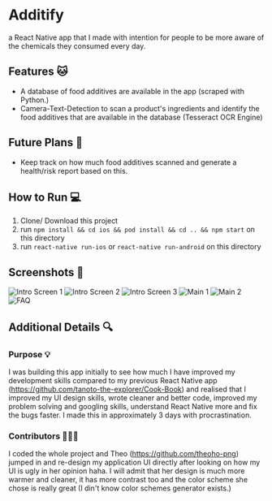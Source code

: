 # Additify
a React Native app that I made with intention for people to be more aware of the chemicals they consumed every day.
## Features 🐱
- A database of food additives are available in the app (scraped with Python.)
- Camera-Text-Detection to scan a product's ingredients and identify the food additives that are available in the database (Tesseract OCR Engine)
## Future Plans 📝
- Keep track on how much food additives scanned and generate a health/risk report based on this.
## How to Run 💻
1. Clone/ Download this project
2. run `npm install && cd ios && pod install && cd .. && npm start` on this directory
3. run `react-native run-ios` or `react-native run-android` on this directory
## Screenshots 📱
![Intro Screen 1](./app-screenshots/iPhone8-mockup-result/iPhone8-Intro-1_iphone7plusspacegrey_portrait.png)
![Intro Screen 2](./app-screenshots/iPhone8-mockup-result/iPhone8-Intro-2_iphone7plusspacegrey_portrait.png)
![Intro Screen 3](./app-screenshots/iPhone8-mockup-result/iPhone8-Intro-3_iphone7plusspacegrey_portrait.png)
![Main 1](./app-screenshots/iPhone8-mockup-result/iPhone8-Main-1_iphone7plusspacegrey_portrait.png)
![Main 2](./app-screenshots/iPhone8-mockup-result/iPhone8-Main-2_iphone7plusspacegrey_portrait.png)
![FAQ](./app-screenshots/iPhone8-mockup-result/iPhone8-FAQ_iphone7plusspacegrey_portrait.png)
## Additional Details 🔍
### Purpose 💡
I was building this app initially to see how much I have improved my development skills compared to my previous React Native app (https://github.com/tanoto-the-explorer/Cook-Book) and realised that I improved my UI design skills, wrote cleaner and better code, improved my problem solving and googling skills, understand React Native more and fix the bugs faster. I made this in approximately 3 days with procrastination.
### Contributors 👩🏻‍💻
I coded the whole project and Theo (https://github.com/theoho-png) jumped in and re-design my application UI directly after looking on how my UI is ugly in her opinion haha. I will admit that her design is much more warmer and cleaner, it has more contrast too and the color scheme she chose is really great (I din't know color schemes generator exists.)
